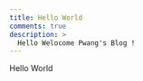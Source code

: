 ```yaml
---
title: Hello World
comments: true
description: >
  Hello Welocome Pwang's Blog !
---
```


Hello World